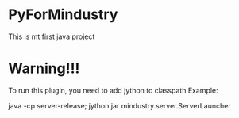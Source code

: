 # PyForMindustry
This is mt first java project

# Warning!!!
To run this plugin, you need to add jython to classpath
Example:

java -cp server-release; jython.jar mindustry.server.ServerLauncher
